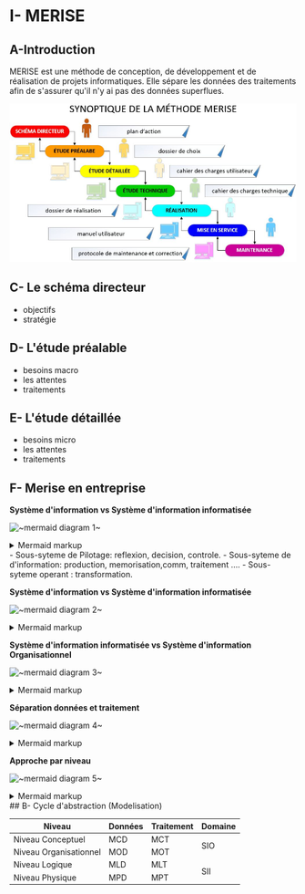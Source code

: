 # I- MERISE
## A-Introduction
MERISE est une méthode de conception, de développement et de réalisation de projets informatiques. Elle sépare les données des traitements afin de s'assurer qu'il n'y ai pas des données superflues.

![](../images/MERISE.jpeg)
## C- Le schéma directeur
- objectifs
- stratégie
## D- L'étude préalable

- besoins macro
- les attentes
- traitements
## E- L'étude détaillée
- besoins micro
- les attentes
- traitements
## F- Merise en entreprise
**Système d'information vs Système d'information informatisée**

<!-- generated by mermaid compile action - START -->
![~mermaid diagram 1~](/.resources/docs_lecon1-md-1.png)
<details>
  <summary>Mermaid markup</summary>

```mermaid
graph TD
A[Sous-syteme de Pilotage] --> B[Sous-syteme de d'information]
B --> A
B--> C[Sous-syteme operant]
C --> B
```

</details>
<!-- generated by mermaid compile action - END -->
- Sous-syteme de Pilotage: reflexion, decision, controle.
- Sous-syteme de d'information: production, memorisation,comm, traitement ....
- Sous-syteme operant : transformation.

**Système d'information vs Système d'information informatisée**
<!-- generated by mermaid compile action - START -->
![~mermaid diagram 2~](/.resources/docs_lecon1-md-2.png)
<details>
  <summary>Mermaid markup</summary>

```mermaid
graph LR
A[SI Actuel] -- Merise --> B[SII]
```

</details>
<!-- generated by mermaid compile action - END -->


**Système d'information informatisée vs Système d'information Organisationnel**
<!-- generated by mermaid compile action - START -->
![~mermaid diagram 3~](/.resources/docs_lecon1-md-3.png)
<details>
  <summary>Mermaid markup</summary>

```mermaid
    graph TB
    A[Système d'information informatisée]
    subgraph Système d'information Organisationnel
    A
    end
```

</details>
<!-- generated by mermaid compile action - END -->

**Séparation données et traitement**
<!-- generated by mermaid compile action - START -->
![~mermaid diagram 4~](/.resources/docs_lecon1-md-4.png)
<details>
  <summary>Mermaid markup</summary>

```mermaid
graph TB
    A((SII && SIO))-->B((Données))
    A-->C((Traitement))
    B-->D((Sortie))
    C-->D
    subgraph SIO
        B
        C
    end
```

</details>
<!-- generated by mermaid compile action - END -->

**Approche par niveau**

<!-- generated by mermaid compile action - START -->
![~mermaid diagram 5~](/.resources/docs_lecon1-md-5.png)
<details>
  <summary>Mermaid markup</summary>

```mermaid
    graph TB
    A((SI))--> B[Niveau Conceptuel]
    B-->C[Niveau Organisationnel]
    C-->D[Niveau Logique]
    D-->E[Niveau Physique]

    subgraph SIO
        B
        C
    end

    subgraph SII
     D
     E
    end
```

</details>
<!-- generated by mermaid compile action - END -->
## B- Cycle d'abstraction (Modelisation)

<table>
    <thead>
        <tr>
            <th>Niveau</th>
            <th>Données</th>
            <th>Traitement</th>
            <th>Domaine</th>
        </tr>
    </thead>
    <tbody>
        <tr>
            <td>Niveau Conceptuel</td>
            <td>MCD</td>
            <td>MCT</td>
            <td rowspan=2>SIO</td>
        </tr>
        <tr>
            <td>Niveau Organisationnel</td>
            <td>MOD</td>
            <td>MOT</td>
        </tr>
        <tr>
            <td>Niveau Logique </td>
            <td>MLD</td>
            <td>MLT</td>
            <td rowspan=2>SII</td>
        </tr>
        <tr>
            <td>Niveau Physique</td>
            <td>MPD</td>
            <td>MPT</td>
        </tr>
    </tbody>
</table>



